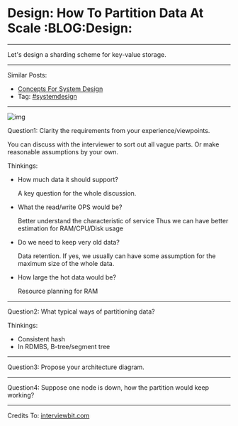 # Design: How To Partition Data At Scale     :BLOG:Design:


---

Let's design a sharding scheme for key-value storage.  

---

Similar Posts:  
-   [Concepts For System Design](https://brain.dennyzhang.com/design-concept)
-   Tag: [#systemdesign](https://brain.dennyzhang.com/tag/systemdesign)

---

![img](//raw.githubusercontent.com/DennyZhang/challenges-leetcode-interesting/master/images/design/partition_data.png)  

Question1: Clarity the requirements from your experience/viewpoints.  

You can discuss with the interviewer to sort out all vague parts. Or make reasonable assumptions by your own.  

Thinkings:  
-   How much data it should support?

    A key question for the whole discussion.

-   What the read/write OPS would be?

    Better understand the characteristic of service
    Thus we can have better estimation for RAM/CPU/Disk usage

-   Do we need to keep very old data?

    Data retention. If yes, we usually can have some assumption for the maximum size of the whole data.

-   How large the hot data would be?

    Resource planning for RAM

---

Question2: What typical ways of partitioning data?  

Thinkings:  
-   Consistent hash
-   In RDMBS, B-tree/segment tree

---

Question3: Propose your architecture diagram.  

---

Question4: Suppose one node is down, how the partition would keep working?  

---

Credits To: [interviewbit.com](https://www.interviewbit.com/problems/sharding-a-database/)